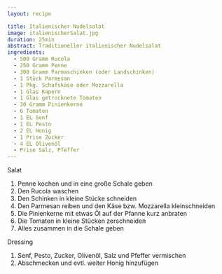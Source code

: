```yaml
---
layout: recipe

title: Italienischer Nudelsalat
image: italienischerSalat.jpg
duration: 25min
abstract: Traditioneller italienischer Nudelsalat
ingredients:
  - 500 Gramm Rucola
  - 250 Gramm Penne
  - 300 Gramm Parmaschinken (oder Landschinken)
  - 1 Stück Parmesan
  - 1 Pkg. Schafskäse oder Mozzarella
  - 1 Glas Kapern
  - 1 Glas getrocknete Tomaten
  - 30 Gramm Pinienkerne
  - 6 Tomaten
  - 1 EL Senf
  - 1 EL Pesto
  - 2 EL Honig
  - 1 Prise Zucker
  - 4 EL Olivenöl
  - Prise Salz, Pfeffer
---
```


Salat

1. Penne kochen und in eine große Schale geben
2. Den Rucola waschen
3. Den Schinken in kleine Stücke schneiden
4. Den Parmesan reiben und den Käse bzw. Mozzarella kleinschneiden
5. Die Pinienkerne mit etwas Öl auf der Pfanne kurz anbraten
6. Die Tomaten in kleine Stücken zerschneiden
7. Alles zusammen in die Schale geben

Dressing

1. Senf, Pesto, Zucker, Olivenöl, Salz und Pfeffer vermischen
2. Abschmecken und evtl. weiter Honig hinzufügen